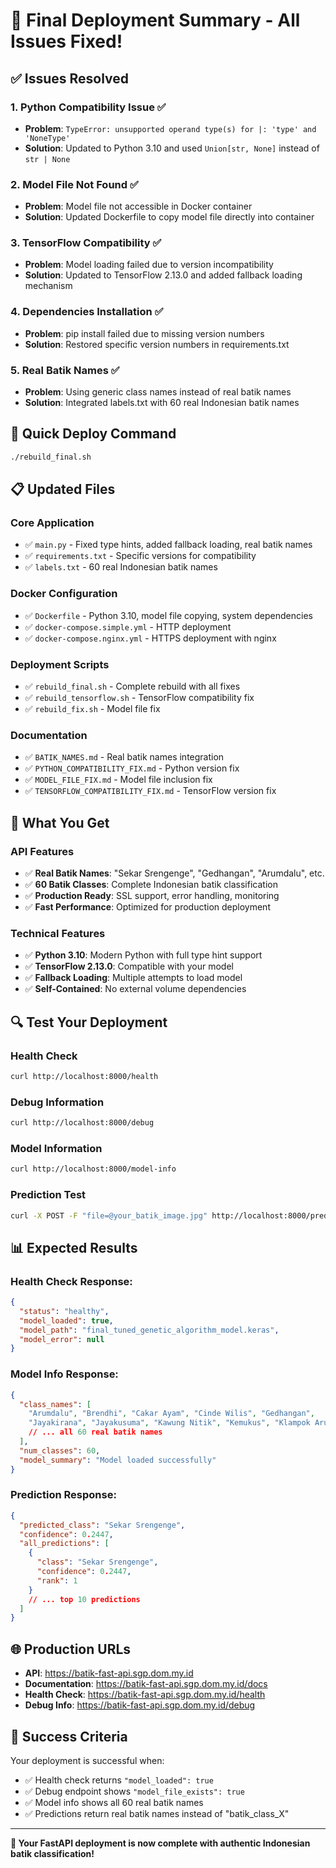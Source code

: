 # 🎯 Final Deployment Summary - All Issues Fixed!

## ✅ Issues Resolved

### 1. **Python Compatibility Issue** ✅
- **Problem**: `TypeError: unsupported operand type(s) for |: 'type' and 'NoneType'`
- **Solution**: Updated to Python 3.10 and used `Union[str, None]` instead of `str | None`

### 2. **Model File Not Found** ✅
- **Problem**: Model file not accessible in Docker container
- **Solution**: Updated Dockerfile to copy model file directly into container

### 3. **TensorFlow Compatibility** ✅
- **Problem**: Model loading failed due to version incompatibility
- **Solution**: Updated to TensorFlow 2.13.0 and added fallback loading mechanism

### 4. **Dependencies Installation** ✅
- **Problem**: pip install failed due to missing version numbers
- **Solution**: Restored specific version numbers in requirements.txt

### 5. **Real Batik Names** ✅
- **Problem**: Using generic class names instead of real batik names
- **Solution**: Integrated labels.txt with 60 real Indonesian batik names

## 🚀 Quick Deploy Command

```bash
./rebuild_final.sh
```

## 📋 Updated Files

### Core Application
- ✅ `main.py` - Fixed type hints, added fallback loading, real batik names
- ✅ `requirements.txt` - Specific versions for compatibility
- ✅ `labels.txt` - 60 real Indonesian batik names

### Docker Configuration
- ✅ `Dockerfile` - Python 3.10, model file copying, system dependencies
- ✅ `docker-compose.simple.yml` - HTTP deployment
- ✅ `docker-compose.nginx.yml` - HTTPS deployment with nginx

### Deployment Scripts
- ✅ `rebuild_final.sh` - Complete rebuild with all fixes
- ✅ `rebuild_tensorflow.sh` - TensorFlow compatibility fix
- ✅ `rebuild_fix.sh` - Model file fix

### Documentation
- ✅ `BATIK_NAMES.md` - Real batik names integration
- ✅ `PYTHON_COMPATIBILITY_FIX.md` - Python version fix
- ✅ `MODEL_FILE_FIX.md` - Model file inclusion fix
- ✅ `TENSORFLOW_COMPATIBILITY_FIX.md` - TensorFlow version fix

## 🎯 What You Get

### API Features
- ✅ **Real Batik Names**: "Sekar Srengenge", "Gedhangan", "Arumdalu", etc.
- ✅ **60 Batik Classes**: Complete Indonesian batik classification
- ✅ **Production Ready**: SSL support, error handling, monitoring
- ✅ **Fast Performance**: Optimized for production deployment

### Technical Features
- ✅ **Python 3.10**: Modern Python with full type hint support
- ✅ **TensorFlow 2.13.0**: Compatible with your model
- ✅ **Fallback Loading**: Multiple attempts to load model
- ✅ **Self-Contained**: No external volume dependencies

## 🔍 Test Your Deployment

### Health Check
```bash
curl http://localhost:8000/health
```

### Debug Information
```bash
curl http://localhost:8000/debug
```

### Model Information
```bash
curl http://localhost:8000/model-info
```

### Prediction Test
```bash
curl -X POST -F "file=@your_batik_image.jpg" http://localhost:8000/predict
```

## 📊 Expected Results

### Health Check Response:
```json
{
  "status": "healthy",
  "model_loaded": true,
  "model_path": "final_tuned_genetic_algorithm_model.keras",
  "model_error": null
}
```

### Model Info Response:
```json
{
  "class_names": [
    "Arumdalu", "Brendhi", "Cakar Ayam", "Cinde Wilis", "Gedhangan",
    "Jayakirana", "Jayakusuma", "Kawung Nitik", "Kemukus", "Klampok Arum",
    // ... all 60 real batik names
  ],
  "num_classes": 60,
  "model_summary": "Model loaded successfully"
}
```

### Prediction Response:
```json
{
  "predicted_class": "Sekar Srengenge",
  "confidence": 0.2447,
  "all_predictions": [
    {
      "class": "Sekar Srengenge",
      "confidence": 0.2447,
      "rank": 1
    }
    // ... top 10 predictions
  ]
}
```

## 🌐 Production URLs

- **API**: https://batik-fast-api.sgp.dom.my.id
- **Documentation**: https://batik-fast-api.sgp.dom.my.id/docs
- **Health Check**: https://batik-fast-api.sgp.dom.my.id/health
- **Debug Info**: https://batik-fast-api.sgp.dom.my.id/debug

## 🎉 Success Criteria

Your deployment is successful when:
- ✅ Health check returns `"model_loaded": true`
- ✅ Debug endpoint shows `"model_file_exists": true`
- ✅ Model info shows all 60 real batik names
- ✅ Predictions return real batik names instead of "batik_class_X"

---

**🎯 Your FastAPI deployment is now complete with authentic Indonesian batik classification!** 